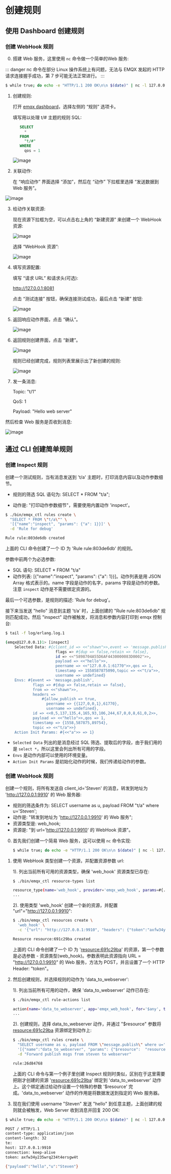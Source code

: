 # 创建规则
## 使用 Dashboard 创建规则
### 创建 WebHook 规则
0. 搭建 Web 服务，这里使用 `nc` 命令做一个简单的Web 服务:

::: danger 
nc 命令在部分 Linux 操作系统上有问题，无法与 EMQX 发起的 HTTP 请求连接握手成功，第 7 步可能无法正常进行。
:::

   ```bash
   $ while true; do echo -e "HTTP/1.1 200 OK\n\n $(date)" | nc -l 127.0.0.1 8081; done;
   ```

1. 创建规则:

   打开 [emqx dashboard](http://127.0.0.1:18083/#/rules)，选择左侧的 “规则” 选项卡。

   填写用以处理 t/# 主题的规则 SQL:

   ```sql
      SELECT
        *
      FROM
        "t/#"
      WHERE
        qos = 1
   ```

   ![image](../assets/webhook-rulesql-1.png)

2. 关联动作:

   在 “响应动作” 界面选择 “添加”，然后在 “动作” 下拉框里选择 “发送数据到 Web 服务”。

  ![image](../assets/webhook-action-1.png)

3. 给动作关联资源:

   现在资源下拉框为空，可以点击右上角的 “新建资源” 来创建一个 WebHook 资源:

   ![image](../assets/webhook-action-2.png)

   选择 “WebHook 资源”:

   ![image](../assets/webhook-resource-1.png)

4. 填写资源配置:

   填写 “请求 URL” 和请求头(可选):

   http://127.0.0.1:8081

   点击 “测试连接” 按钮，确保连接测试成功，最后点击 “新建” 按钮:

   ![image](../assets/webhook-resource-2.png)

5. 返回响应动作界面，点击 “确认”。

   ![image](../assets/webhook-action-3.png)

6. 返回规则创建界面，点击 “新建”。

   ![image](../assets/webhook-rule-create.png)

   规则已经创建完成，规则列表里展示出了新创建的规则:

   ![image](../assets/webhook-rulelist-1.png)

7. 发一条消息:

      Topic: "t/1"

      QoS: 1

      Payload: "Hello web server"

  然后检查 Web 服务是否收到消息:

  ![image](../assets/webhook-result-1.png)

## 通过 CLI 创建简单规则
### 创建 Inspect 规则 
创建一个测试规则，当有消息发送到 't/a' 主题时，打印消息内容以及动作参数细节。

- 规则的筛选 SQL 语句为: SELECT * FROM "t/a";

- 动作是: "打印动作参数细节"，需要使用内置动作 'inspect'。

```bash
$ ./bin/emqx_ctl rules create \
  "SELECT * FROM \"t/a\"" \
  '[{"name":"inspect", "params": {"a": 1}}]' \
  -d 'Rule for debug'

Rule rule:803de6db created
```

上面的 CLI 命令创建了一个 ID 为 'Rule rule:803de6db' 的规则。

参数中前两个为必选参数:

- SQL 语句: SELECT \* FROM "t/a"
- 动作列表: \[{"name":"inspect", "params": {"a": 1}}\]。动作列表是用 JSON Array
  格式表示的。name 字段是动作的名字，params 字段是动作的参数。注意 `inspect` 动作是不需要绑定资源的。

最后一个可选参数，是规则的描述: 'Rule for debug'。

接下来当发送 "hello" 消息到主题 't/a' 时，上面创建的 "Rule rule:803de6db" 规则匹配成功，然后
"inspect" 动作被触发，将消息和参数内容打印到 emqx 控制台:

```bash
$ tail -f log/erlang.log.1

(emqx@127.0.0.1)1> [inspect]
    Selected Data: #{client_id => <<"shawn">>,event => 'message.publish',
                      flags => #{dup => false,retain => false},
                      id => <<"5898704A55D6AF4430000083D0002">>,
                      payload => <<"hello">>,
                      peername => <<"127.0.0.1:61770">>,qos => 1,
                      timestamp => 1558587875090,topic => <<"t/a">>,
                      username => undefined}
    Envs: #{event => 'message.publish',
            flags => #{dup => false,retain => false},
            from => <<"shawn">>,
            headers =>
                #{allow_publish => true,
                  peername => {{127,0,0,1},61770},
                  username => undefined},
            id => <<0,5,137,135,4,165,93,106,244,67,0,0,8,61,0,2>>,
            payload => <<"hello">>,qos => 1,
            timestamp => {1558,587875,89754},
            topic => <<"t/a">>}
    Action Init Params: #{<<"a">> => 1}
```

- `Selected Data` 列出的是消息经过 SQL 筛选、提取后的字段，由于我们用的是 `select
  *`，所以这里会列出所有可用的字段。
- `Envs` 是动作内部可以使用的环境变量。
- `Action Init Params` 是初始化动作的时候，我们传递给动作的参数。

### 创建 WebHook 规则 
创建一个规则，将所有发送自 client\_id='Steven' 的消息，转发到地址为 '<http://127.0.0.1:9910>' 的
Web 服务器:

- 规则的筛选条件为: SELECT username as u, payload FROM "t/a" where
  u='Steven';
- 动作是: "转发到地址为 '<http://127.0.0.1:9910>' 的 Web 服务";
- 资源类型是: web\_hook;
- 资源是: "到 url='<http://127.0.0.1:9910>' 的 WebHook 资源"。

0. 首先我们创建一个简易 Web 服务，这可以使用 `nc` 命令实现:

    ```bash
    $ while true; do echo -e "HTTP/1.1 200 OK\n\n $(date)" | nc -l 127.0.0.1 9910; done;
    ```

1. 使用 WebHook 类型创建一个资源，并配置资源参数 url:

    1). 列出当前所有可用的资源类型，确保 'web\_hook' 资源类型已存在:

    ```bash
    $ ./bin/emqx_ctl resource-types list

    resource_type(name='web_hook', provider='emqx_web_hook', params=#{...}}, on_create={emqx_web_hook_actions,on_resource_create}, description='WebHook Resource')
    ...
    ```

    2). 使用类型 'web\_hook' 创建一个新的资源，并配置 "url"="<http://127.0.0.1:9910>":

    ```bash
    $ ./bin/emqx_ctl resources create \
      'web_hook' \
      -c '{"url": "http://127.0.0.1:9910", "headers": {"token":"axfw34y235wrq234t4ersgw4t"}, "method": "POST"}'

    Resource resource:691c29ba created
    ```

    上面的 CLI 命令创建了一个 ID 为 '<resource:691c29ba>' 的资源，第一个参数是必选参数 -
    资源类型(web\_hook)。参数表明此资源指向 URL = "<http://127.0.0.1:9910>" 的
    Web 服务，方法为 POST，并且设置了一个 HTTP Header: "token"。

2. 然后创建规则，并选择规则的动作为 'data\_to\_webserver':

    1). 列出当前所有可用的动作，确保 'data\_to\_webserver' 动作已存在:

      ```bash
      $ ./bin/emqx_ctl rule-actions list

      action(name='data_to_webserver', app='emqx_web_hook', for='$any', types=[web_hook], params=#{'$resource' => ...}, title ='Data to Web Server', description='Forward Messages to Web Server')
      ...
      ```

    2). 创建规则，选择 data\_to\_webserver 动作，并通过 "$resource" 参数将
    <resource:691c29ba> 资源绑定到动作上:

      ```bash
      $ ./bin/emqx_ctl rules create \
        "SELECT username as u, payload FROM \"message.publish\" where u='Steven'" \
        '[{"name":"data_to_webserver", "params": {"$resource":  "resource:691c29ba"}}]' \
        -d "Forward publish msgs from steven to webserver"

      rule:26d84768
      ```

    上面的 CLI 命令与第一个例子里创建 Inspect 规则时类似，区别在于这里需要把刚才创建的资源
    '<resource:691c29ba>' 绑定到 'data\_to\_webserver'
    动作上。这个绑定通过给动作设置一个特殊的参数
    '$resource' 完成。'data\_to\_webserver' 动作的作用是将数据发送到指定的 Web 服务器。

3. 现在我们使用 username "Steven" 发送 "hello" 到任意主题，上面创建的规则就会被触发，Web Server 收到消息并回复 200 OK:

  ```bash
  $ while true; do echo -e "HTTP/1.1 200 OK\n\n $(date)" | nc -l 127.0.0.1 9910; done;

  POST / HTTP/1.1
  content-type: application/json
  content-length: 32
  te:
  host: 127.0.0.1:9910
  connection: keep-alive
  token: axfw34y235wrq234t4ersgw4t

  {"payload":"hello","u":"Steven"}
  ```

